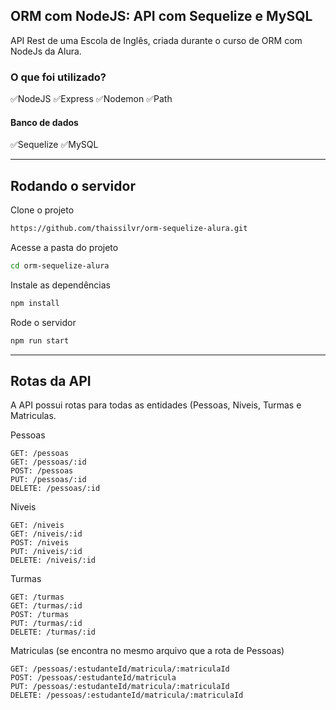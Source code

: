 ## ORM com NodeJS: API com Sequelize e MySQL

API Rest de uma Escola de Inglês, criada durante o curso de ORM com NodeJs da Alura.

### O que foi utilizado?
✅NodeJS
✅Express
✅Nodemon
✅Path

#### Banco de dados
✅Sequelize
✅MySQL

---

## Rodando o servidor
Clone o projeto
```bash
https://github.com/thaissilvr/orm-sequelize-alura.git
```
Acesse a pasta do projeto
```bash
cd orm-sequelize-alura
```
Instale as dependências
```bash
npm install
```
Rode o servidor
```bash
npm run start
```

---
## Rotas da API
A API possui rotas para todas as entidades (Pessoas, Niveis, Turmas e Matriculas.

Pessoas
~~~
GET: /pessoas
GET: /pessoas/:id
POST: /pessoas
PUT: /pessoas/:id
DELETE: /pessoas/:id
~~~

Niveis
~~~
GET: /niveis
GET: /niveis/:id
POST: /niveis
PUT: /niveis/:id
DELETE: /niveis/:id
~~~

Turmas
~~~
GET: /turmas
GET: /turmas/:id
POST: /turmas
PUT: /turmas/:id
DELETE: /turmas/:id
~~~

Matriculas (se encontra no mesmo arquivo que a rota de Pessoas)
~~~
GET: /pessoas/:estudanteId/matricula/:matriculaId
POST: /pessoas/:estudanteId/matricula
PUT: /pessoas/:estudanteId/matricula/:matriculaId
DELETE: /pessoas/:estudanteId/matricula/:matriculaId
~~~
